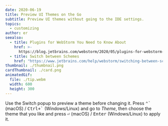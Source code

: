 ```yaml
---
date: 2020-06-19
title: Preview UI Themes on the Go
subtitle: Preview UI themes without going to the IDE settings.
topics:
  - customizing
author: er
seealso:
  - title: Plugins for WebStorm You Need to Know About
    href: >-
      https://blog.jetbrains.com/webstorm/2020/05/plugins-for-webstorm-you-need-to-know-about/
  - title: Switch between Schemes
    href: "https://www.jetbrains.com/help/webstorm/switching-between-schemes.html"
thumbnail: ./thumbnail.png
cardThumbnail: ./card.png
animatedGif:
  file: ./tip.webm
  width: 600
  height: 300
---
```


Use the Switch popup to preview a theme before changing it. Press <kbd>⌃\`</kbd> (macOS) / <kbd>Ctrl+\`</kbd> (Windows/Linux) and go to _Theme_, then choose the theme that you like and press <kbd>⏎</kbd> (macOS) / <kbd>Enter</kbd> (Windows/Linux) to apply it.
